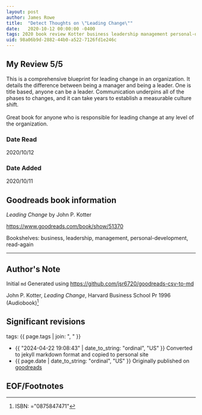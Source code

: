 ```yaml
---
layout: post
author: James Rowe
title:  "Detect Thoughts on \"Leading Change\""
date:   2020-10-12 00:00:00 -0400
tags: 2020 book review Kotter business leadership management personal-development read-again
uid: 98a06b9d-2882-44b0-a522-7126fd1e246c
---
```




## My Review 5/5

This is a comprehensive blueprint for leading change in an organization. It details the difference between being a manager and being a leader. One is title based, anyone can be a leader. Communication underpins all of the phases to changes, and it can take years to establish a measurable culture shift.<br/><br/>Great book for anyone who is responsible for leading change at any level of the organization.

### Date Read
2020/10/12

### Date Added
2020/10/11

## Goodreads book information

*Leading Change* by John P. Kotter

https://www.goodreads.com/book/show/51370

Bookshelves: business, leadership, management, personal-development, read-again

---

## Author's Note

Initial `md` Generated using https://github.com/jsr6720/goodreads-csv-to-md

John P. Kotter, *Leading Change*,  Harvard Business School Pr 1996 (Audiobook)[^1]

## Significant revisions

tags: {{ page.tags | join: ", " }} <!-- todo move this somewhere -->

- {{ "2024-04-22 19:08:43" | date_to_string: "ordinal", "US" }} Converted to jekyll markdown format and copied to personal site
- {{ page.date | date_to_string: "ordinal", "US" }} Originally published on [goodreads](https://www.goodreads.com)

## EOF/Footnotes

[^1]: ISBN: ="0875847471"